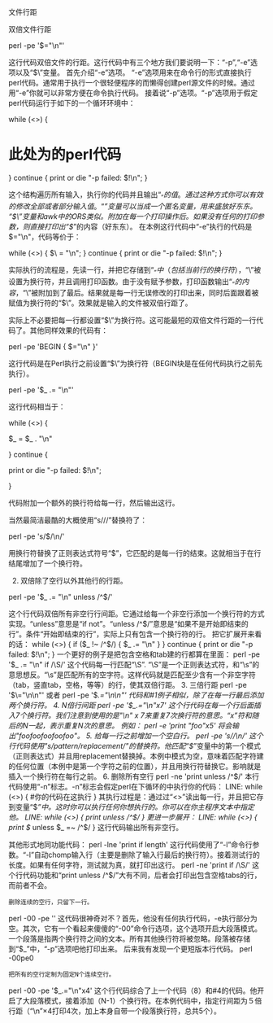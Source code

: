 
文件行距

双倍文件行距

perl -pe '$\="\n"'

这行代码双倍文件的行距。这行代码中有三个地方我们要说明一下：“-p”,“-e”选项以及“$\”变量。
首先介绍“-e”选项。 “-e”选项用来在命令行的形式直接执行perl代码。通常用于执行一个很轻便程序的而懒得创建perl源文件的时候。通过用“-e”你就可以非常方便在命令执行代码。
接着说“-p”选项。“-p”选项用于假定perl代码运行于如下的一个循环环境中：

while (<>) {
# 此处为的perl代码
} continue {
print or die "-p failed: $!\n";
}

这个结构遍历所有输入，执行你的代码并且输出“$_”的值。通过这种方式你可以有效的修改全部或者部分输入值。“$_”变量可以当成一个匿名变量，用来盛放好东东。
“$\”变量和awk中的ORS类似。附加在每一个打印操作后。如果没有任何的打印参数，则直接打印出“$_”的内容（好东东）。
在本例这行代码中“-e”执行的代码是 $\="\n"，代码等价于：

while (<>) {
$\ = "\n";
} continue {
print or die "-p failed: $!\n";
}

实际执行的流程是，先读一行，并把它存储到“$_”中（包括当前行的换行符），“$\”被设置为换行符，并且调用打印函数。由于没有赋予参数，打印函数输出“$_”的内容，“$\”被附加到了最后。结果就是每一行无误修改的打印出来，同时后面跟着被赋值为换行符的“$\”。效果就是输入的文件被双倍行距了。

实际上不必要把每一行都设置“$\”为换行符。这可能最短的双倍文件行距的一行代码了。其他同样效果的代码有：

perl -pe 'BEGIN { $\="\n" }'

这行代码是在Perl执行之前设置“$\”为换行符（BEGIN块是在任何代码执行之前先执行）。

perl -pe '$_ .= "\n"'

这行代码相当于：

while (<>) {

$_ = $_ . "\n"

} continue {

print or die "-p failed: $!\n";

}

代码附加一个额外的换行符给每一行，然后输出这行。

当然最简洁最酷的大概使用“s///”替换符了：

perl -pe 's/$/\n/'

用换行符替换了正则表达式符号“$”，它匹配的是每一行的结束。这就相当于在行结尾增加了一个换行符。

2. 双倍除了空行以外其他行的行距。

perl -pe '$_ .= "\n" unless /^$/'

这个行代码双倍所有非空行行间距。它通过给每一个非空行添加一个换行符的方式实现。“unless”意思是“if not”。“unless /^$/”意思是“如果不是开始即结束的行”。条件“开始即结束的行”，实际上只有包含一个换行符的行。
把它扩展开来看的话：
while (<>) {
if ($_ !~ /^$/) {
$_ .= "\n"
}
} continue {
print or die "-p failed: $!\n";
}
一个更好的例子是把包含空格和tab建的行都算在里面：
perl -pe '$_ .= "\n" if /\S/'
这个代码每一行匹配“\S”. “\S”是一个正则表达式符，和“\s”的意思想反。“\s”是匹配所有的空字符。这样代码就是匹配至少含有一个非空字符（tab，竖直tab，空格，等等）的行，使其双倍行距。
3. 三倍行距
perl -pe '$\="\n\n"'
或者
perl -pe '$_.="\n\n"'
代码和#1例子相似，除了在每一行最后添加两个换行符。
4. N倍行间距
perl -pe '$_.="\n"x7'
这个行代码在每一个行后面插入7个换行符。我们注意到使用的是"\n" x 7来重复7次换行符的意思。“x”符和随后的N一起，表示重复N次的意思。
例如：
perl -e 'print "foo"x5'
将会输出"foofoofoofoofoo"。
5. 给每一行之前增加一个空白行。
perl -pe 's//\n/'
这个行代码使用"s/pattern/replacement/"的替换符。他匹配“$_”变量中的第一个模式（正则表达式）并且用replacement替换掉。本例中模式为空，意味着匹配字符建的任何位置（本例中是第一个字符之前的位置），并且用换行符替换它。影响就是插入一个换行符在每行之前。
6. 删除所有空行
perl -ne 'print unless /^$/'
本行代码使用“-n”标志。-n”标志会假定perl在下循环的中执行你的代码：
LINE:
while (<>) {
#你的代码在这执行
}
其执行过程是：通过过“<>”读出每一行，并且把它存到变量“$_”中。这时你可以执行任何你想执行的。你可以在你主程序文本中指定他。
LINE:
while (<>) {
print unless /^$/
}
更进一步展开：
LINE:
while (<>) {
print $_ unless $_ =~ /^$/
}
这行代码输出所有非空行。

其他形式地同功能代码：
perl -lne 'print if length'
这行代码使用了“-l”命令行参数。“-l”自动chomp输入行（主要是删除了输入行最后的换行符）。接着测试行的长度。如果有任何字符，测试就为真，就打印出这行。
perl -ne 'print if /\S/'
这个行代码功能和“print unless /^$/”大有不同，后者会打印出包含空格tabs的行，而前者不会。

    删除连续的空行，只留下一行。

perl -00 -pe ''
这代码很神奇对不？首先，他没有任何执行代码，-e执行部分为空。其次，它有一个看起来傻傻的“-00”命令行选项，这个选项开启大段落模式。一个段落是指两个换行符之间的文本。所有其他换行符将被忽略。段落被存储到“$_”中，“-p”选项吧他打印出来。
后来我有发现一个更短版本行代码。
perl -00pe0

    把所有的空行定制为固定N个连续空行。

perl -00 -pe '$_.="\n"x4'
这个行代码综合了上一个代码（8）和#4的代码。他开启了大段落模式，接着添加（N-1）个换行符。在本例代码中，指定行间距为５倍行距（“\n”×4打印4次，加上本身自带一个段落换行符，总共5个）。
